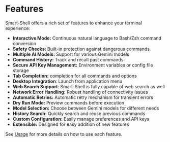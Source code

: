# Features

Smart-Shell offers a rich set of features to enhance your terminal experience:

- **Interactive Mode:** Continuous natural language to Bash/Zsh command conversion
- **Safety Checks:** Built-in protection against dangerous commands
- **Multiple AI Models:** Support for various Gemini models
- **Command History:** Track and recall past commands
- **Secure API Key Management:** Environment variables or config file storage
- **Tab Completion:** completion for all commands and options
- **Desktop Integration**: Launch from application menu
- **Web Search Support**: Smart-Shell is fully capable of web search as well
- **Network Error Handling:** Robust handling of connectivity issues
- **Automatic Retries:** Automatic retry mechanism for transient errors
- **Dry Run Mode:** Preview commands before execution
- **Model Selection:** Choose between Gemini models for different needs
- **History Search:** Quickly search and reuse previous commands
- **Custom Configuration:** Easily manage preferences and API keys
- **Extensible:** Designed for easy addition of new features

See [Usage](usage.md) for more details on how to use each feature.
